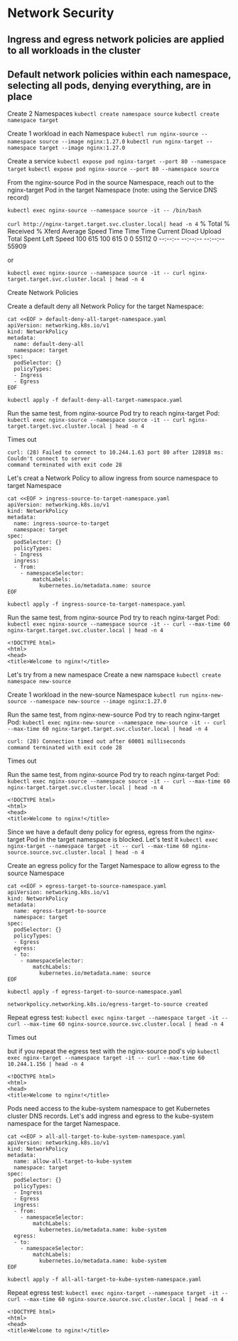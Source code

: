 # Network Security

## Ingress and egress network policies are applied to all workloads in the cluster
## Default network policies within each namespace, selecting all pods, denying everything, are in place

Create 2 Namespaces
`kubectl create namespace source`
`kubectl create namespace target`

Create 1 workload in each Namespace
`kubectl run nginx-source --namespace source --image nginx:1.27.0`
`kubectl run nginx-target --namespace target --image nginx:1.27.0`

Create a service
`kubectl expose pod nginx-target --port 80 --namespace target`
`kubectl expose pod nginx-source --port 80 --namespace source`

From the nginx-source Pod in the source Namespace, reach out to the nginx-target Pod in the target Namespace
(note: using the Service DNS record)

`kubectl exec nginx-source --namespace source -it -- /bin/bash`

`curl http://nginx-target.target.svc.cluster.local| head -n 4`
  % Total    % Received % Xferd  Average Speed   Time    Time     Time  Current
                                 Dload  Upload   Total   Spent    Left  Speed
100   615  100   615    0     0  55112      0 --:--:-- --:--:-- --:--:-- 55909
<!DOCTYPE html>
<html>
<head>
<title>Welcome to nginx!</title>

or 

`kubectl exec nginx-source --namespace source -it -- curl nginx-target.target.svc.cluster.local | head -n 4`
<!DOCTYPE html>
<html>
<head>
<title>Welcome to nginx!</title>

Create Network Policies

Create a default deny all Network Policy for the target Namespace:
```shell
cat <<EOF > default-deny-all-target-namespace.yaml
apiVersion: networking.k8s.io/v1
kind: NetworkPolicy
metadata:
  name: default-deny-all
  namespace: target
spec:
  podSelector: {}
  policyTypes:
  - Ingress
  - Egress
EOF
```

`kubectl apply -f default-deny-all-target-namespace.yaml`

Run the same test, from nginx-source Pod try to reach nginx-target Pod:
`kubectl exec nginx-source --namespace source -it -- curl nginx-target.target.svc.cluster.local | head -n 4`

Times out
```shell
curl: (28) Failed to connect to 10.244.1.63 port 80 after 128918 ms: Couldn't connect to server
command terminated with exit code 28
```

Let's creat a Network Policy to allow ingress from source namespace to target Namespace

```shell
cat <<EOF > ingress-source-to-target-namespace.yaml
apiVersion: networking.k8s.io/v1
kind: NetworkPolicy
metadata:
  name: ingress-source-to-target
  namespace: target
spec:
  podSelector: {}
  policyTypes:
  - Ingress
  ingress:
  - from:
    - namespaceSelector:
        matchLabels:
          kubernetes.io/metadata.name: source
EOF
```
`kubectl apply -f ingress-source-to-target-namespace.yaml`

Run the same test, from nginx-source Pod try to reach nginx-target Pod:
`kubectl exec nginx-source --namespace source -it -- curl --max-time 60 nginx-target.target.svc.cluster.local | head -n 4`
```shell
<!DOCTYPE html>
<html>
<head>
<title>Welcome to nginx!</title>
```

Let's try from a new namespace
Create a new namspace
`kubectl create namespace new-source`

Create 1 workload in the new-source Namespace
`kubectl run nginx-new-source --namespace new-source --image nginx:1.27.0`

Run the same test, from nginx-new-source Pod try to reach nginx-target Pod:
`kubectl exec nginx-new-source --namespace new-source -it -- curl --max-time 60 nginx-target.target.svc.cluster.local | head -n 4`

```shell
curl: (28) Connection timed out after 60001 milliseconds
command terminated with exit code 28
```
Times out 

Run the same test, from nginx-source Pod try to reach nginx-target Pod:
`kubectl exec nginx-source --namespace source -it -- curl --max-time 60 nginx-target.target.svc.cluster.local | head -n 4`
```shell
<!DOCTYPE html>
<html>
<head>
<title>Welcome to nginx!</title>
```

Since we have a default deny policy for egress, egress from the nginx-target Pod in the target namespace is blocked.
Let's test it
`kubectl exec nginx-target --namespace target -it -- curl --max-time 60 nginx-source.source.svc.cluster.local | head -n 4`

Create an egress policy for the Target Namespace to allow egress to the source Namespace

```shell
cat <<EOF > egress-target-to-source-namespace.yaml
apiVersion: networking.k8s.io/v1
kind: NetworkPolicy
metadata:
  name: egress-target-to-source
  namespace: target
spec:
  podSelector: {}
  policyTypes:
  - Egress
  egress:
  - to:
    - namespaceSelector:
        matchLabels:
          kubernetes.io/metadata.name: source
EOF
```
`kubectl apply -f egress-target-to-source-namespace.yaml`

```shell
networkpolicy.networking.k8s.io/egress-target-to-source created
```

Repeat egress test:
`kubectl exec nginx-target --namespace target -it -- curl --max-time 60 nginx-source.source.svc.cluster.local | head -n 4`

Times out

but if you repeat the egress test with the nginx-source pod's vip
`kubectl exec nginx-target --namespace target -it -- curl --max-time 60 10.244.1.156 | head -n 4`
```shell
<!DOCTYPE html>
<html>
<head>
<title>Welcome to nginx!</title>
```

Pods need access to the kube-system namespace to get Kubernetes cluster DNS records.
Let's add ingress and egress to the kube-system namespace for the target Namespace.

```shell
cat <<EOF > all-all-target-to-kube-system-namespace.yaml
apiVersion: networking.k8s.io/v1
kind: NetworkPolicy
metadata:
  name: allow-all-target-to-kube-system
  namespace: target
spec:
  podSelector: {}
  policyTypes:
  - Ingress
  - Egress
  ingress:
  - from:
    - namespaceSelector:
        matchLabels:
          kubernetes.io/metadata.name: kube-system
  egress:
  - to:
    - namespaceSelector:
        matchLabels:
          kubernetes.io/metadata.name: kube-system
EOF
```
`kubectl apply -f all-all-target-to-kube-system-namespace.yaml`

Repeat egress test:
`kubectl exec nginx-target --namespace target -it -- curl --max-time 60 nginx-source.source.svc.cluster.local | head -n 4`
```shell
<!DOCTYPE html>
<html>
<head>
<title>Welcome to nginx!</title>
```